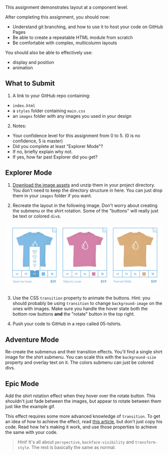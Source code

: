This assignment demonstrates layout at a component level.

After completing this assignment, you should now:
* Understand git branching, and how to use it to host your code on GitHub Pages
* Be able to create a repeatable HTML module from scratch
* Be comfortable with complex, multicolumn layouts

You should also be able to effectively use:
* display and position
* animation

## What to Submit
1. A link to your GitHub repo containing:
  * `index.html`
  * a `styles` folder containing `main.css`
  * an `images` folder with any images you used in your design
2. Notes:
  * Your confidence level for this assignment from 0 to 5. (0 is no confidence, 5 is master)
  * Did you complete at least "Explorer Mode"?
  * If no, briefly explain why not.
  * If yes, how far past Explorer did you get?  

## Explorer Mode

1. [Download the image assets](https://raw.githubusercontent.com/TIY-LR-FEE/assignments/master/05-tshirts/assets.zip) and unzip them in your project directory. You don't need to keep the directory structure in here. You can just drop them in your `images` folder if you want.

2. Recreate the layout in the following image. Don't worry about creating the submenu or the shirt rotation. Some of the "buttons" will really just be text or colored `div`s.

  ![](https://raw.githubusercontent.com/TIY-LR-FEE/assignments/master/05-tshirts/tshirts.gif)

3. Use the CSS `transition` property to animate the buttons. Hint: you should probably be using `transition` to change `background-image` on the ones with images. Make sure you handle the hover state both the bottom row buttons **and** the "rotate" button in the top right.

4. Push your code to GitHub in a repo called 05-tshirts.

## Adventure Mode

Re-create the submenus and their transition effects. You'll find a single shirt image for the shirt submenu. You can scale this with the `background-size` property and overlay text on it. The colors submenu can just be colored divs.

## Epic Mode

Add the shirt rotation effect when they hover over the rotate button. This shouldn't just fade between the images, but appear to rotate between them just like the example gif.

This effect requires some more advanced knowledge of `transition`. To get an idea of how to achieve the effect, read [this article](https://davidwalsh.name/css-flip), but don't just copy his code. Read how he's making it work, and use those properties to achieve the same with your code.

> Hint! It's all about `perspective`, `backface-visibility` and `transform-style`. The rest is basically the same as normal.
